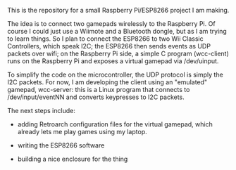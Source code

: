 This is the repository for a small Raspberry Pi/ESP8266 project I am
making.

The idea is to connect two gamepads wirelessly to the Raspberry Pi.
Of course I could just use a Wiimote and a Bluetooth dongle, but as
I am trying to learn things.  So I plan to connect the ESP8266 to two
Wii Classic Controllers, which speak I2C; the ESP8266 then sends events
as UDP packets over wifi; on the Raspberry Pi side, a simple C
program (wcc-client) runs on the Raspberry Pi and exposes a virtual
gamepad via /dev/uinput.

To simplify the code on the microcontroller, the UDP protocol is
simply the I2C packets.  For now, I am developing the client using
an "emulated" gamepad, wcc-server: this is a Linux program that
connects to /dev/input/eventNN and converts keypresses to I2C packets.

The next steps include:

* adding Retroarch configuration files for the virtual gamepad,
which already lets me play games using my laptop.

* writing the ESP8266 software

* building a nice enclosure for the thing
